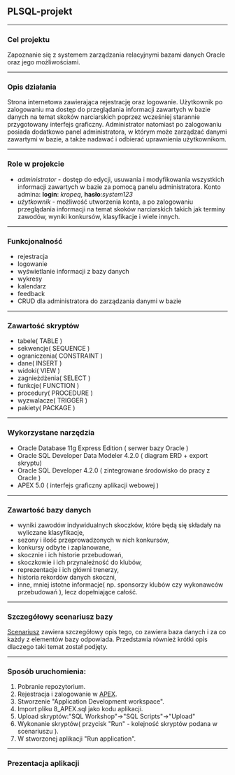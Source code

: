 ## PLSQL-projekt
----
### Cel projektu

Zapoznanie się z systemem zarządzania relacyjnymi bazami danych Oracle oraz jego możliwościami.

----
### Opis działania

Strona internetowa zawierająca rejestrację oraz logowanie. Użytkownik po zalogowaniu ma dostęp do przeglądania informacji zawartych w bazie danych na temat skoków narciarskich poprzez wcześniej starannie przygotowany interfejs graficzny. Administrator natomiast po zalogowaniu posiada dodatkowo panel administratora, w którym może zarządzać danymi zawartymi w bazie, a także nadawać i odbierać uprawnienia użytkownikom.

---
### Role w projekcie

* _administrator_ - dostęp do edycji, usuwania i modyfikowania wszystkich informacji zawartych w bazie za pomocą panelu administratora. Konto admina: __login__: _kropeq_, __hasło__:_system123_
* _użytkownik_ - możliwość utworzenia konta, a po zalogowaniu przeglądania informacji na temat skoków narciarskich takich jak terminy zawodów, wyniki konkursów, klasyfikacje i wiele innych.

---
### Funkcjonalność

* rejestracja
* logowanie
* wyświetlanie informacji z bazy danych
* wykresy
* kalendarz
* feedback
* CRUD dla administratora do zarządzania danymi w bazie

---
### Zawartość skryptów

* tabele( TABLE )
* sekwencje( SEQUENCE )
* ograniczenia( CONSTRAINT )
* dane( INSERT )
* widoki( VIEW )
* zagnieżdżenia( SELECT )
* funkcje( FUNCTION )
* procedury( PROCEDURE )
* wyzwalacze( TRIGGER )
* pakiety( PACKAGE )

----
### Wykorzystane narzędzia

* Oracle Database 11g Express Edition ( serwer bazy Oracle )
* Oracle SQL Developer Data Modeler 4.2.0 ( diagram ERD + export skryptu)
* Oracle SQL Developer 4.2.0 ( zintegrowane środowisko do pracy z Oracle )
* APEX 5.0 ( interfejs graficzny aplikacji webowej )

----
### Zawartość bazy danych

- wyniki zawodów indywidualnych skoczków, które będą się składały na wyliczane klasyfikacje,
- sezony i ilość przeprowadzonych w nich konkursów,
- konkursy odbyte i zaplanowane,
- skocznie i ich historie przebudowań,
- skoczkowie i ich przynależność do klubów,
- reprezentacje i ich główni trenerzy,
- historia rekordów danych skoczni,
- inne, mniej istotne informacje( np. sponsorzy klubów czy wykonawców przebudowań ), lecz dopełniające całość.

----
### Szczegółowy scenariusz bazy

[Scenariusz](https://github.com/kropeq/PLSQL-projekt/blob/master/1_scenariusz.pdf) zawiera szczegółowy opis tego, co zawiera baza danych i za co każdy z elementów bazy odpowiada. Przedstawia również krótki opis dlaczego taki temat został podjęty.

---
### Sposób uruchomienia:

1. Pobranie repozytorium.
2. Rejestracja i zalogowanie w [APEX](https://apex.oracle.com/en/).
3. Stworzenie "Application Development workspace".
4. Import pliku 8_APEX.sql jako kodu aplikacji.
5. Upload skryptów:"SQL Workshop"->"SQL Scripts"->"Upload"
6. Wykonanie skryptów( przycisk "Run" - kolejność skryptów podana w scenariuszu ).
7. W stworzonej aplikacji "Run application".

---
### Prezentacja aplikacji
